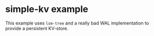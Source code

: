 # simple-kv example

This example uses `lsm-tree` and a really bad WAL implementation to provide a persistent KV-store.
